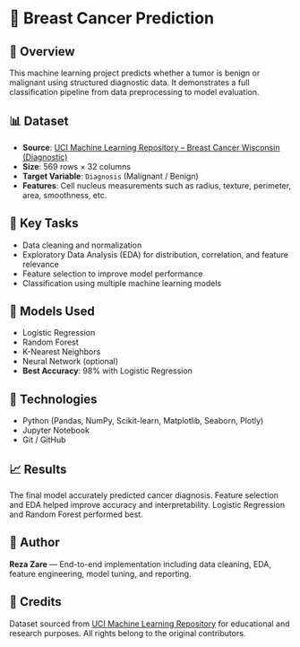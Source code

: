 # 🧬 Breast Cancer Prediction

## 📌 Overview
This machine learning project predicts whether a tumor is benign or malignant using structured diagnostic data. It demonstrates a full classification pipeline from data preprocessing to model evaluation.

## 📊 Dataset
- **Source**: [UCI Machine Learning Repository – Breast Cancer Wisconsin (Diagnostic)](https://archive.ics.uci.edu/dataset/17/breast+cancer+wisconsin+diagnostic)
- **Size**: 569 rows × 32 columns
- **Target Variable**: `Diagnosis` (Malignant / Benign)
- **Features**: Cell nucleus measurements such as radius, texture, perimeter, area, smoothness, etc.

## 🧪 Key Tasks
- Data cleaning and normalization
- Exploratory Data Analysis (EDA) for distribution, correlation, and feature relevance
- Feature selection to improve model performance
- Classification using multiple machine learning models

## 🧠 Models Used
- Logistic Regression
- Random Forest
- K-Nearest Neighbors
- Neural Network (optional)
- **Best Accuracy**: 98% with Logistic Regression

## 🔧 Technologies
- Python (Pandas, NumPy, Scikit-learn, Matplotlib, Seaborn, Plotly)
- Jupyter Notebook
- Git / GitHub

## 📈 Results
The final model accurately predicted cancer diagnosis. Feature selection and EDA helped improve accuracy and interpretability. Logistic Regression and Random Forest performed best.

## 👏 Author
**Reza Zare** — End-to-end implementation including data cleaning, EDA, feature engineering, model tuning, and reporting.

## 📎 Credits
Dataset sourced from [UCI Machine Learning Repository](https://archive.ics.uci.edu/dataset/17/breast+cancer+wisconsin+diagnostic) for educational and research purposes. All rights belong to the original contributors.
